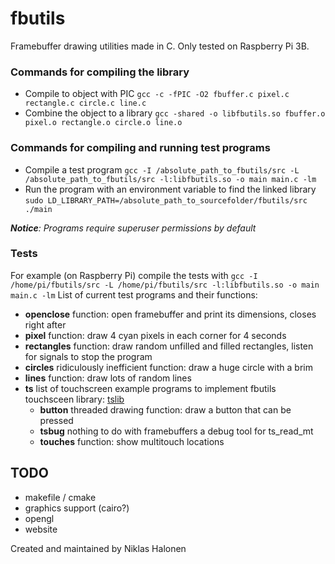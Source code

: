 # fbutils
Framebuffer drawing utilities made in C.
Only tested on Raspberry Pi 3B.

### Commands for compiling the library
- Compile to object with PIC `gcc -c -fPIC -O2 fbuffer.c pixel.c rectangle.c circle.c line.c`
- Combine the object to a library `gcc -shared -o libfbutils.so fbuffer.o pixel.o rectangle.o circle.o line.o`

### Commands for compiling and running test programs
- Compile a test program
	`gcc -I /absolute_path_to_fbutils/src -L /absolute_path_to_fbutils/src -l:libfbutils.so -o main main.c -lm`
- Run the program with an environment variable to find the linked library
	`sudo LD_LIBRARY_PATH=/absolute_path_to_sourcefolder/fbutils/src ./main`

_**Notice**: Programs require superuser permissions by default_

### Tests
For example (on Raspberry Pi) compile the tests with
`gcc -I /home/pi/fbutils/src -L /home/pi/fbutils/src -l:libfbutils.so -o main main.c -lm`
List of current test programs and their functions:
- **openclose**
	function: open framebuffer and print its dimensions, closes right after
- **pixel**
	function: draw 4 cyan pixels in each corner for 4 seconds
- **rectangles**
	function: draw random unfilled and filled rectangles, listen for signals to stop the program
- **circles**
	ridiculously inefficient
	function: draw a huge circle with a brim
- **lines**
	function: draw lots of random lines
- **ts**
	list of touchscreen example programs to implement fbutils
	touchsceen library: [tslib](https://github.com/kergoth/tslib/)
	- **button**
		threaded drawing
		function: draw a button that can be pressed
	- **tsbug**
		nothing to do with framebuffers
		a debug tool for ts_read_mt
	- **touches**
		function: show multitouch locations

## TODO
- makefile / cmake
- graphics support (cairo?)
- opengl
- website


Created and maintained by Niklas Halonen

